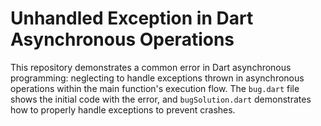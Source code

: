 # Unhandled Exception in Dart Asynchronous Operations

This repository demonstrates a common error in Dart asynchronous programming: neglecting to handle exceptions thrown in asynchronous operations within the main function's execution flow.  The `bug.dart` file shows the initial code with the error, and `bugSolution.dart` demonstrates how to properly handle exceptions to prevent crashes.